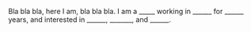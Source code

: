 Bla bla bla, here I am, bla bla bla. I am a _____ working in ______ for ______ years, and interested in ______, _______, and ______. 